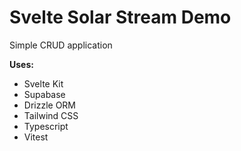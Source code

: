# Svelte Solar Stream Demo

Simple CRUD application

**Uses:**

- Svelte Kit
- Supabase
- Drizzle ORM
- Tailwind CSS
- Typescript
- Vitest
